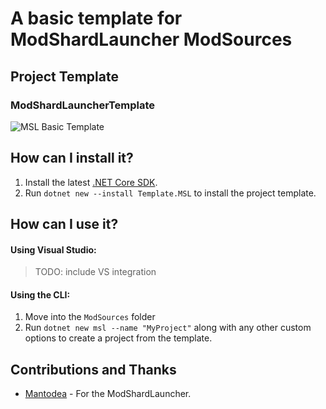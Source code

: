 # A basic template for ModShardLauncher ModSources

## Project Template

### ModShardLauncherTemplate

![MSL Basic Template](https://github.com/remyCases/ModShardLauncherTemplate/blob/main/docs/basic_template_for_msl.PNG)

## How can I install it?

1. Install the latest [.NET Core SDK](https://dot.net).
2. Run `dotnet new --install Template.MSL` to install the project template.

## How can I use it?

#### Using Visual Studio:
> TODO: include VS integration 

#### Using the CLI:
1. Move into the `ModSources` folder
2. Run `dotnet new msl --name "MyProject"` along with any other custom options to create a project from the template.

## Contributions and Thanks

- [Mantodea](https://github.com/DDDDDragon) - For the ModShardLauncher.